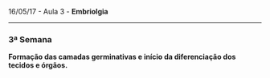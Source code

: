 16/05/17 - Aula 3 - **Embriolgia**

---

### 3ª Semana

**Formação das camadas germinativas e início da diferenciação dos tecidos e órgãos.**



